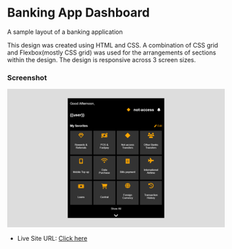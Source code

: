 # Banking App Dashboard
A sample layout of a banking application

This design was created using HTML and CSS. A combination of CSS grid and Flexbox(mostly CSS grid) was used for the arrangements of sections within the design. The design is responsive across 3 screen sizes.

### Screenshot

![Desktop screenshot](./Screenshot.png)

- Live Site URL: [Click here](https://kb-jr.github.io/Banking-App-Dashboard/)
